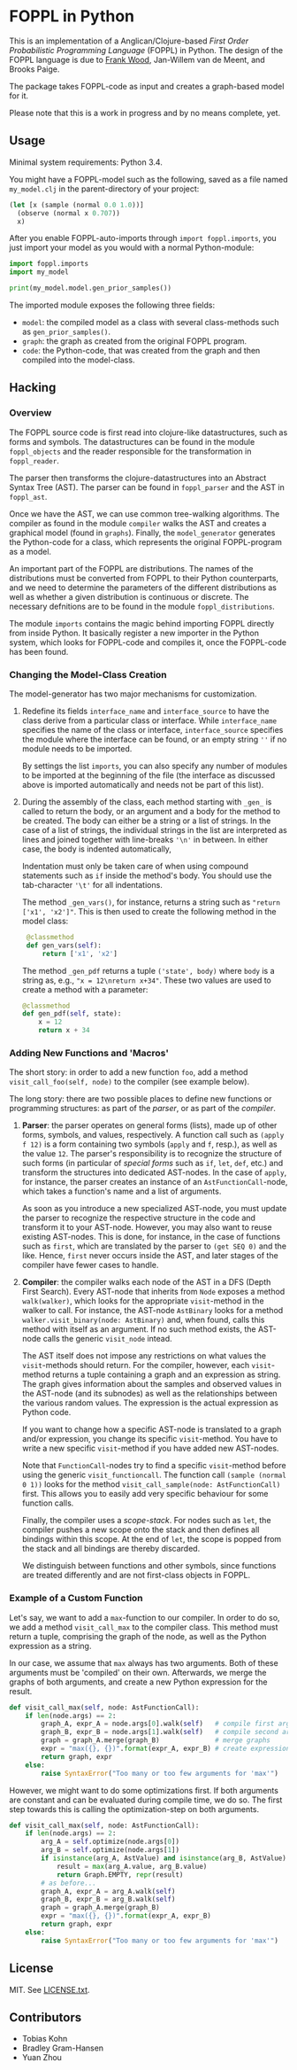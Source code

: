# FOPPL in Python

This is an implementation of a Anglican/Clojure-based 
_First Order Probabilistic Programming Language_ (FOPPL) in
Python.
The design of the FOPPL language is due to 
[Frank Wood](http://www.robots.ox.ac.uk/~fwood/), 
Jan-Willem van de Meent, and Brooks Paige.

The package takes FOPPL-code as input and creates a 
graph-based model for it.

Please note that this is a work in progress and by no means
complete, yet.

## Usage

Minimal system requirements: Python 3.4.

You might have a FOPPL-model such as the following, saved as
a file named `my_model.clj` in the parent-directory of your
project:
```clojure
(let [x (sample (normal 0.0 1.0))]
  (observe (normal x 0.707))
  x)
```
After you enable FOPPL-auto-imports through 
`import foppl.imports`, you just import your model as you
would with a normal Python-module: 
```python
import foppl.imports
import my_model

print(my_model.model.gen_prior_samples())
```
The imported module exposes the following three fields:
- `model`: the compiled model as a class with several 
   class-methods such as `gen_prior_samples()`.
- `graph`: the graph as created from the original FOPPL
   program.
- `code`: the Python-code, that was created from the 
   graph and then compiled into the model-class.

## Hacking

### Overview

The FOPPL source code is first read into clojure-like datastructures,
such as forms and symbols. The datastructures can be found in
the module `foppl_objects` and the reader responsible for the
transformation in `foppl_reader`.

The parser then transforms the clojure-datastructures into an
Abstract Syntax Tree (AST). The parser can be found in 
`foppl_parser` and the AST in `foppl_ast`.

Once we have the AST, we can use common tree-walking algorithms.
The compiler as found in the module `compiler` walks the AST
and creates a graphical model (found in `graphs`). Finally, 
the `model_generator` generates the Python-code for a class,
which represents the original FOPPL-program as a model.

An important part of the FOPPL are distributions. The names
of the distributions must be converted from FOPPL to their
Python counterparts, and we need to determine the parameters
of the different distributions as well as whether a given
distribution is continuous or discrete. The necessary
defnitions are to be found in the module `foppl_distributions`.

The module `imports` contains the magic behind importing FOPPL
directly from inside Python. It basically register a new 
importer in the Python system, which looks for FOPPL-code
and compiles it, once the FOPPL-code has been found.

### Changing the Model-Class Creation

The model-generator has two major mechanisms for customization.

1. Redefine its fields `interface_name` and `interface_source`
   to have the class derive from a particular class or interface.
   While `interface_name` specifies the name of the class or
   interface, `interface_source` specifies the module where the
   interface can be found, or an empty string `''` if no 
   module needs to be imported.
   
   By settings the list `imports`, you can also specify any
   number of modules to be imported at the beginning of the
   file (the interface as discussed above is imported 
   automatically and needs not be part of this list).
   
2. During the assembly of the class, each method starting with
   `_gen_` is called to return the body, or an argument and a
   body for the method to be created. The body can either be
   a string or a list of strings. In the case of a list of 
   strings, the individual strings in the list are interpreted
   as lines and joined together with line-breaks `'\n'` in
   between. In either case, the body is indented automatically,
   
   Indentation must only be taken care of when using compound
   statements such as `if` inside the method's body. You should
   use the tab-character `'\t'` for all indentations.
   
   The method `_gen_vars()`, for instance, returns a string
   such as `"return ['x1', 'x2']"`. This is then used to create
   the following method in the model class:
   ```python
    @classmethod
    def gen_vars(self):
        return ['x1', 'x2']
   ```

   The method `_gen_pdf` returns a tuple `('state', body)` where
   `body` is a string as, e.g., `"x = 12\nreturn x+34"`. These
   two values are used to create a method with a parameter:
    ```python
    @classmethod
    def gen_pdf(self, state):
        x = 12 
        return x + 34
    ```
    
### Adding New Functions and 'Macros'

The short story: in order to add a new function `foo`, add a method
`visit_call_foo(self, node)` to the compiler (see example below).  

The long story:
there are two possible places to define new functions or programming
structures: as part of the *parser*, or as part of the *compiler*.

1. **Parser**: the parser operates on general forms (lists), made up
   of other forms, symbols, and values, respectively. A function call
   such as `(apply f 12)` is a form containing two symbols (`apply`
   and `f`, resp.), as well as the value `12`. The parser's
   responsibility is to recognize the structure of such forms (in
   particular of *special forms* such as `if`, `let`, `def`, etc.)
   and transform the structures into dedicated AST-nodes. In the
   case of `apply`, for instance, the parser creates an instance
   of an `AstFunctionCall`-node, which takes a function's name and
   a list of arguments.
   
   As soon as you introduce a new specialized AST-node, you must 
   update the parser to recognize the respective structure in the
   code and transform it to your AST-node. However, you may also
   want to reuse existing AST-nodes. This is done, for instance,
   in the case of functions such as `first`, which are translated
   by the parser to `(get SEQ 0)` and the like. Hence, `first`
   never occurs inside the AST, and later stages of the compiler
   have fewer cases to handle.
   
2. **Compiler**: the compiler walks each node of the AST in a 
   DFS (Depth First Search). Every AST-node that inherits from
   `Node` exposes a method `walk(walker)`, which looks for the
   appropriate `visit`-method in the walker to call. For instance,
   the AST-node `AstBinary` looks for a method 
   `walker.visit_binary(node: AstBinary)` and, when found, calls
   this method with itself as an argument. If no such method
   exists, the AST-node calls the generic `visit_node` intead.
   
   The AST itself does not impose any restrictions on what values
   the `visit`-methods should return. For the compiler, however,
   each `visit`-method returns a tuple containing a graph and an
   expression as string. The graph gives information about the
   samples and observed values in the AST-node (and its subnodes)
   as well as the relationships between the various random
   values. The expression is the actual expression as Python
   code.
   
   If you want to change how a specific AST-node is translated
   to a graph and/or expression, you change its specific
   `visit`-method. You have to write a new specific 
   `visit`-method if you have added new AST-nodes.
   
   Note that `FunctionCall`-nodes try to find a specific
   `visit`-method before using the generic `visit_functioncall`.
   The function call `(sample (normal 0 1))` looks for the
   method `visit_call_sample(node: AstFunctionCall)` first.
   This allows you to easily add very specific behaviour for
   some function calls.
   
   Finally, the compiler uses a *scope-stack*. For nodes such
   as `let`, the compiler pushes a new scope onto the stack and
   then defines all bindings within this scope. At the end of
   `let`, the scope is popped from the stack and all bindings
   are thereby discarded.
   
   We distinguish between functions and other symbols, since
   functions are treated differently and are not first-class
   objects in FOPPL.

### Example of a Custom Function

Let's say, we want to add a `max`-function to our compiler. In
order to do so, we add a method `visit_call_max` to the compiler
class. This method must return a tuple, comprising the graph of
the node, as well as the Python expression as a string.

In our case, we assume that `max` always has two arguments. Both
of these arguments must be 'compiled' on their own. Afterwards,
we merge the graphs of both arguments, and create a new Python
expression for the result.
```python
def visit_call_max(self, node: AstFunctionCall):
    if len(node.args) == 2:
        graph_A, expr_A = node.args[0].walk(self)   # compile first arg
        graph_B, expr_B = node.args[1].walk(self)   # compile second arg
        graph = graph_A.merge(graph_B)              # merge graphs
        expr = "max({}, {})".format(expr_A, expr_B) # create expression
        return graph, expr
    else:
        raise SyntaxError("Too many or too few arguments for 'max'")
```    
However, we might want to do some optimizations first. If both
arguments are constant and can be evaluated during compile time, we
do so. The first step towards this is calling the optimization-step
on both arguments.
```python
def visit_call_max(self, node: AstFunctionCall):
    if len(node.args) == 2:
        arg_A = self.optimize(node.args[0])
        arg_B = self.optimize(node.args[1])
        if isinstance(arg_A, AstValue) and isinstance(arg_B, AstValue):
            result = max(arg_A.value, arg_B.value)
            return Graph.EMPTY, repr(result)
        # as before...
        graph_A, expr_A = arg_A.walk(self) 
        graph_B, expr_B = arg_B.walk(self) 
        graph = graph_A.merge(graph_B)     
        expr = "max({}, {})".format(expr_A, expr_B)
        return graph, expr
    else:
        raise SyntaxError("Too many or too few arguments for 'max'")
```

## License

MIT. See [LICENSE.txt](LICENSE.txt).

## Contributors

- Tobias Kohn
- Bradley Gram-Hansen
- Yuan Zhou